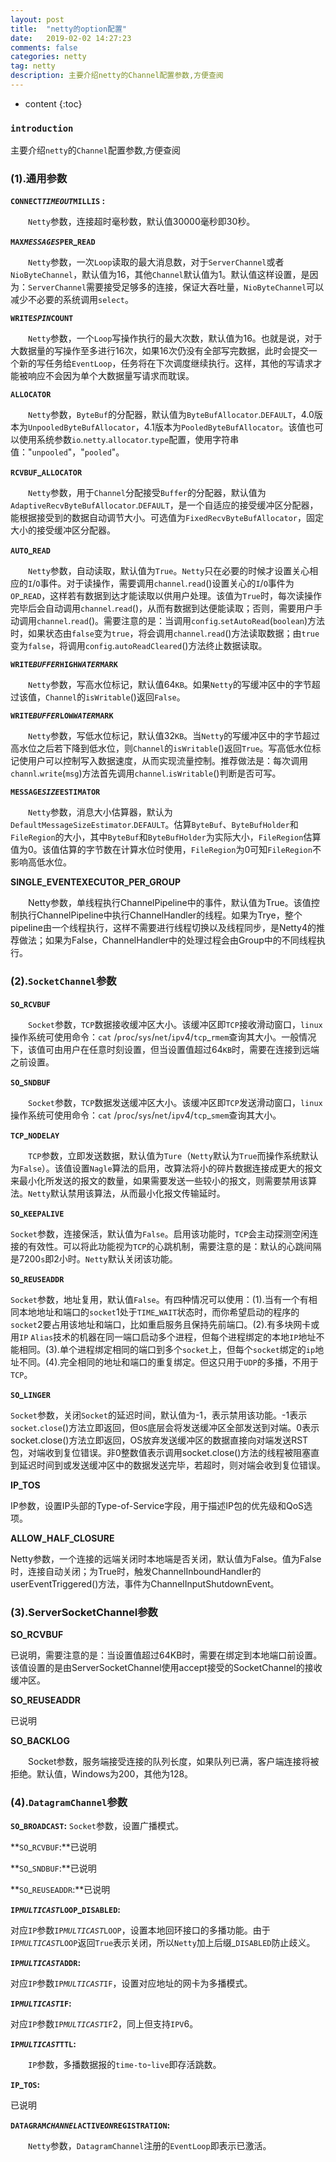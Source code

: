 ```yaml
---
layout: post
title:  "netty的option配置"
date:   2019-02-02 14:27:23
comments: false
categories: netty
tag: netty
description: 主要介绍netty的Channel配置参数,方便查阅                                                        
---
```

* content
{:toc}
### `introduction`

主要介绍`netty`的`Channel`配置参数,方便查阅

### (1).通用参数


**`CONNECT`_`TIMEOUT`_`MILLIS` :**

  `Netty`参数，连接超时毫秒数，默认值30000毫秒即30秒。

**`MAX`_`MESSAGES`_`PER`_`READ`**

  `Netty`参数，一次`Loop`读取的最大消息数，对于`ServerChannel`或者`NioByteChannel`，默认值为16，其他`Channel`默认值为1。默认值这样设置，是因为：`ServerChannel`需要接受足够多的连接，保证大吞吐量，`NioByteChannel`可以减少不必要的系统调用`select`。

**`WRITE`_`SPIN`_`COUNT`**

  `Netty`参数，一个`Loop`写操作执行的最大次数，默认值为16。也就是说，对于大数据量的写操作至多进行16次，如果16次仍没有全部写完数据，此时会提交一个新的写任务给`EventLoop`，任务将在下次调度继续执行。这样，其他的写请求才能被响应不会因为单个大数据量写请求而耽误。

**`ALLOCATOR`**

  `Netty`参数，`ByteBuf`的分配器，默认值为`ByteBufAllocator`.`DEFAULT`，4.0版本为`UnpooledByteBufAllocator`，4.1版本为`PooledByteBufAllocator`。该值也可以使用系统参数`io`.`netty`.`allocator`.`type`配置，使用字符串值："`unpooled`"，"`pooled`"。

**`RCVBUF`_`ALLOCATOR`**

  `Netty`参数，用于`Channel`分配接受`Buffer`的分配器，默认值为`AdaptiveRecvByteBufAllocator`.`DEFAULT`，是一个自适应的接受缓冲区分配器，能根据接受到的数据自动调节大小。可选值为`FixedRecvByteBufAllocator`，固定大小的接受缓冲区分配器。

**`AUTO`_`READ`**

  `Netty`参数，自动读取，默认值为`True`。`Netty`只在必要的时候才设置关心相应的`I`/`O`事件。对于读操作，需要调用`channel`.`read`()设置关心的`I`/`O`事件为`OP`_`READ`，这样若有数据到达才能读取以供用户处理。该值为`True`时，每次读操作完毕后会自动调用`channel`.`read`()，从而有数据到达便能读取；否则，需要用户手动调用`channel`.`read`()。需要注意的是：当调用`config`.`setAutoRead`(`boolean`)方法时，如果状态由`false`变为`true`，将会调用`channel`.`read`()方法读取数据；由`true`变为`false`，将调用`config`.`autoReadCleared`()方法终止数据读取。

**`WRITE`_`BUFFER`_`HIGH`_`WATER`_`MARK`**

  `Netty`参数，写高水位标记，默认值64`KB`。如果`Netty`的写缓冲区中的字节超过该值，`Channel`的`isWritable`()返回`False`。

**`WRITE`_`BUFFER`_`LOW`_`WATER`_`MARK`**

  `Netty`参数，写低水位标记，默认值32`KB`。当`Netty`的写缓冲区中的字节超过高水位之后若下降到低水位，则`Channel`的`isWritable`()返回`True`。写高低水位标记使用户可以控制写入数据速度，从而实现流量控制。推荐做法是：每次调用`channl`.`write`(`msg`)方法首先调用`channel`.`isWritable`()判断是否可写。

**`MESSAGE`_`SIZE`_`ESTIMATOR`**

  `Netty`参数，消息大小估算器，默认为`DefaultMessageSizeEstimator`.`DEFAULT`。估算`ByteBuf`、`ByteBufHolder`和`FileRegion`的大小，其中`ByteBuf`和`ByteBufHolder`为实际大小，`FileRegion`估算值为0。该值估算的字节数在计算水位时使用，`FileRegion`为0可知`FileRegion`不影响高低水位。

**SINGLE_EVENTEXECUTOR_PER_GROUP**

  Netty参数，单线程执行ChannelPipeline中的事件，默认值为True。该值控制执行ChannelPipeline中执行ChannelHandler的线程。如果为Trye，整个pipeline由一个线程执行，这样不需要进行线程切换以及线程同步，是Netty4的推荐做法；如果为False，ChannelHandler中的处理过程会由Group中的不同线程执行。



### (2).`SocketChannel`参数



**`SO`_`RCVBUF`**

  `Socket`参数，`TCP`数据接收缓冲区大小。该缓冲区即`TCP`接收滑动窗口，`linux`操作系统可使用命令：`cat` /`proc`/`sys`/`net`/`ipv`4/`tcp`_`rmem`查询其大小。一般情况下，该值可由用户在任意时刻设置，但当设置值超过64`KB`时，需要在连接到远端之前设置。

**`SO`_`SNDBUF`**

  `Socket`参数，`TCP`数据发送缓冲区大小。该缓冲区即`TCP`发送滑动窗口，`linux`操作系统可使用命令：`cat` /`proc`/`sys`/`net`/`ipv`4/`tcp`_`smem`查询其大小。

**`TCP`_`NODELAY`**

  `TCP`参数，立即发送数据，默认值为`Ture`（`Netty`默认为`True`而操作系统默认为`False`）。该值设置`Nagle`算法的启用，改算法将小的碎片数据连接成更大的报文来最小化所发送的报文的数量，如果需要发送一些较小的报文，则需要禁用该算法。`Netty`默认禁用该算法，从而最小化报文传输延时。

**`SO`_`KEEPALIVE`**

  `Socket`参数，连接保活，默认值为`False`。启用该功能时，`TCP`会主动探测空闲连接的有效性。可以将此功能视为`TCP`的心跳机制，需要注意的是：默认的心跳间隔是7200`s`即2小时。`Netty`默认关闭该功能。

**`SO`_`REUSEADDR`**

  `Socket`参数，地址复用，默认值`False`。有四种情况可以使用：(1).当有一个有相同本地地址和端口的`socket`1处于`TIME`_`WAIT`状态时，而你希望启动的程序的`socket`2要占用该地址和端口，比如重启服务且保持先前端口。(2).有多块网卡或用`IP` `Alias`技术的机器在同一端口启动多个进程，但每个进程绑定的本地`IP`地址不能相同。(3).单个进程绑定相同的端口到多个`socket`上，但每个`socket`绑定的`ip`地址不同。(4).完全相同的地址和端口的重复绑定。但这只用于`UDP`的多播，不用于`TCP`。

**`SO`_`LINGER`**

  `Socket`参数，关闭`Socket`的延迟时间，默认值为-1，表示禁用该功能。-1表示`socket`.`close`()方法立即返回，但`OS`底层会将发送缓冲区全部发送到对端。0表示socket.close()方法立即返回，OS放弃发送缓冲区的数据直接向对端发送RST包，对端收到复位错误。非0整数值表示调用socket.close()方法的线程被阻塞直到延迟时间到或发送缓冲区中的数据发送完毕，若超时，则对端会收到复位错误。

**IP_TOS**

  IP参数，设置IP头部的Type-of-Service字段，用于描述IP包的优先级和QoS选项。

**ALLOW_HALF_CLOSURE**

  Netty参数，一个连接的远端关闭时本地端是否关闭，默认值为False。值为False时，连接自动关闭；为True时，触发ChannelInboundHandler的userEventTriggered()方法，事件为ChannelInputShutdownEvent。



### (3).ServerSocketChannel参数



**SO_RCVBUF**

  已说明，需要注意的是：当设置值超过64KB时，需要在绑定到本地端口前设置。该值设置的是由ServerSocketChannel使用accept接受的SocketChannel的接收缓冲区。
  
**SO_REUSEADDR**

  已说明
  
**SO_BACKLOG**

  Socket参数，服务端接受连接的队列长度，如果队列已满，客户端连接将被拒绝。默认值，Windows为200，其他为128。



### (4).`DatagramChannel`参数



**`SO`_`BROADCAST`:** `Socket`参数，设置广播模式。

**`SO`_`RCVBUF`:**已说明

**`SO`_`SNDBUF`:**已说明

**`SO`_`REUSEADDR`:**已说明

**`IP`_`MULTICAST`_`LOOP`_`DISABLED`:**

  对应`IP`参数`IP`_`MULTICAST`_`LOOP`，设置本地回环接口的多播功能。由于`IP`_`MULTICAST`_`LOOP`返回`True`表示关闭，所以`Netty`加上后缀_`DISABLED`防止歧义。

**`IP`_`MULTICAST`_`ADDR`:**

  对应`IP`参数`IP`_`MULTICAST`_`IF`，设置对应地址的网卡为多播模式。

**`IP`_`MULTICAST`_`IF`:**

  对应`IP`参数`IP`_`MULTICAST`_`IF`2，同上但支持`IPV`6。

**`IP`_`MULTICAST`_`TTL`:**

  `IP`参数，多播数据报的`time-to`-`live`即存活跳数。

**`IP`_`TOS`:**

  已说明

**`DATAGRAM`_`CHANNEL`_`ACTIVE`_`ON`_`REGISTRATION`:**

  `Netty`参数，`DatagramChannel`注册的`EventLoop`即表示已激活。
